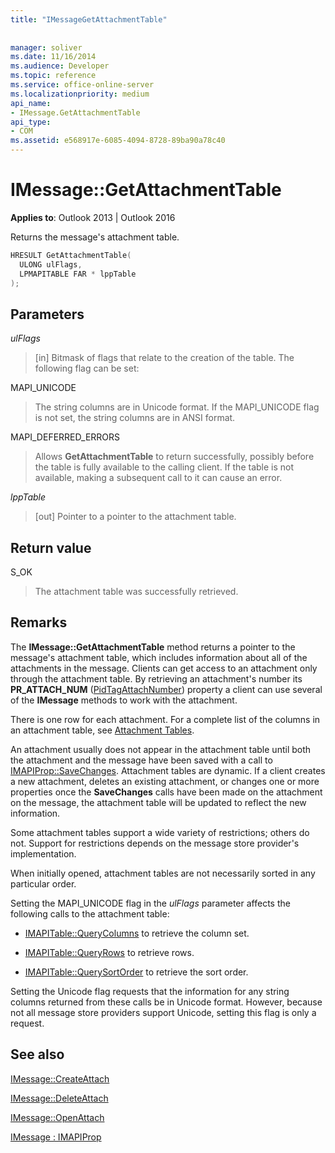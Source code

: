 ```yaml
---
title: "IMessageGetAttachmentTable"
 
 
manager: soliver
ms.date: 11/16/2014
ms.audience: Developer
ms.topic: reference
ms.service: office-online-server
ms.localizationpriority: medium
api_name:
- IMessage.GetAttachmentTable
api_type:
- COM
ms.assetid: e568917e-6085-4094-8728-89ba90a78c40
---
```


# IMessage::GetAttachmentTable

  
  
**Applies to**: Outlook 2013 | Outlook 2016 
  
Returns the message's attachment table.
  
```cpp
HRESULT GetAttachmentTable(
  ULONG ulFlags,
  LPMAPITABLE FAR * lppTable
);
```

## Parameters

 _ulFlags_
  
> [in] Bitmask of flags that relate to the creation of the table. The following flag can be set: 
    
MAPI_UNICODE 
  
> The string columns are in Unicode format. If the MAPI_UNICODE flag is not set, the string columns are in ANSI format.
    
MAPI_DEFERRED_ERRORS 
  
> Allows **GetAttachmentTable** to return successfully, possibly before the table is fully available to the calling client. If the table is not available, making a subsequent call to it can cause an error. 
    
 _lppTable_
  
> [out] Pointer to a pointer to the attachment table.
    
## Return value

S_OK 
  
> The attachment table was successfully retrieved.
    
## Remarks

The **IMessage::GetAttachmentTable** method returns a pointer to the message's attachment table, which includes information about all of the attachments in the message. Clients can get access to an attachment only through the attachment table. By retrieving an attachment's number its **PR_ATTACH_NUM** ([PidTagAttachNumber](pidtagattachnumber-canonical-property.md)) property a client can use several of the **IMessage** methods to work with the attachment. 
  
There is one row for each attachment. For a complete list of the columns in an attachment table, see [Attachment Tables](attachment-tables.md).
  
An attachment usually does not appear in the attachment table until both the attachment and the message have been saved with a call to [IMAPIProp::SaveChanges](imapiprop-savechanges.md). Attachment tables are dynamic. If a client creates a new attachment, deletes an existing attachment, or changes one or more properties once the **SaveChanges** calls have been made on the attachment on the message, the attachment table will be updated to reflect the new information. 
  
Some attachment tables support a wide variety of restrictions; others do not. Support for restrictions depends on the message store provider's implementation. 
  
When initially opened, attachment tables are not necessarily sorted in any particular order. 
  
Setting the MAPI_UNICODE flag in the _ulFlags_ parameter affects the following calls to the attachment table: 
  
- [IMAPITable::QueryColumns](imapitable-querycolumns.md) to retrieve the column set. 
    
- [IMAPITable::QueryRows](imapitable-queryrows.md) to retrieve rows. 
    
- [IMAPITable::QuerySortOrder](imapitable-querysortorder.md) to retrieve the sort order. 
    
Setting the Unicode flag requests that the information for any string columns returned from these calls be in Unicode format. However, because not all message store providers support Unicode, setting this flag is only a request.
  
## See also



[IMessage::CreateAttach](imessage-createattach.md)
  
[IMessage::DeleteAttach](imessage-deleteattach.md)
  
[IMessage::OpenAttach](imessage-openattach.md)
  
[IMessage : IMAPIProp](imessageimapiprop.md)

